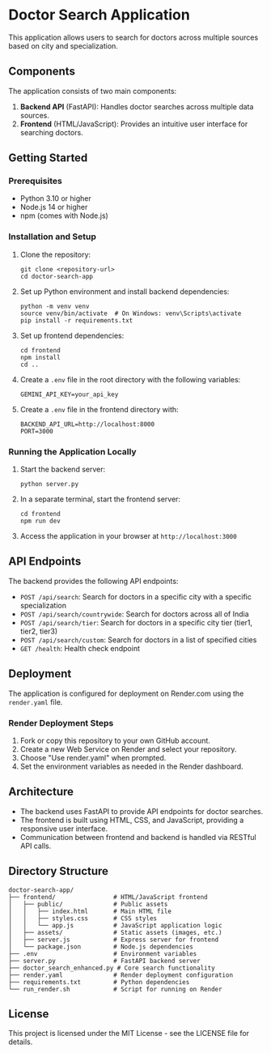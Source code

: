 # Doctor Search Application

This application allows users to search for doctors across multiple sources based on city and specialization.

## Components

The application consists of two main components:

1. **Backend API** (FastAPI): Handles doctor searches across multiple data sources.
2. **Frontend** (HTML/JavaScript): Provides an intuitive user interface for searching doctors.

## Getting Started

### Prerequisites

- Python 3.10 or higher
- Node.js 14 or higher
- npm (comes with Node.js)

### Installation and Setup

1. Clone the repository:
   ```
   git clone <repository-url>
   cd doctor-search-app
   ```

2. Set up Python environment and install backend dependencies:
   ```
   python -m venv venv
   source venv/bin/activate  # On Windows: venv\Scripts\activate
   pip install -r requirements.txt
   ```

3. Set up frontend dependencies:
   ```
   cd frontend
   npm install
   cd ..
   ```

4. Create a `.env` file in the root directory with the following variables:
   ```
   GEMINI_API_KEY=your_api_key
   ```

5. Create a `.env` file in the frontend directory with:
   ```
   BACKEND_API_URL=http://localhost:8000
   PORT=3000
   ```

### Running the Application Locally

1. Start the backend server:
   ```
   python server.py
   ```

2. In a separate terminal, start the frontend server:
   ```
   cd frontend
   npm run dev
   ```

3. Access the application in your browser at `http://localhost:3000`

## API Endpoints

The backend provides the following API endpoints:

- `POST /api/search`: Search for doctors in a specific city with a specific specialization
- `POST /api/search/countrywide`: Search for doctors across all of India
- `POST /api/search/tier`: Search for doctors in a specific city tier (tier1, tier2, tier3)
- `POST /api/search/custom`: Search for doctors in a list of specified cities
- `GET /health`: Health check endpoint

## Deployment

The application is configured for deployment on Render.com using the `render.yaml` file.

### Render Deployment Steps

1. Fork or copy this repository to your own GitHub account.
2. Create a new Web Service on Render and select your repository.
3. Choose "Use render.yaml" when prompted.
4. Set the environment variables as needed in the Render dashboard.

## Architecture

- The backend uses FastAPI to provide API endpoints for doctor searches.
- The frontend is built using HTML, CSS, and JavaScript, providing a responsive user interface.
- Communication between frontend and backend is handled via RESTful API calls.

## Directory Structure

```
doctor-search-app/
├── frontend/                # HTML/JavaScript frontend
│   ├── public/              # Public assets
│   │   ├── index.html       # Main HTML file
│   │   ├── styles.css       # CSS styles
│   │   └── app.js           # JavaScript application logic
│   ├── assets/              # Static assets (images, etc.)
│   ├── server.js            # Express server for frontend
│   └── package.json         # Node.js dependencies
├── .env                     # Environment variables
├── server.py                # FastAPI backend server
├── doctor_search_enhanced.py # Core search functionality
├── render.yaml              # Render deployment configuration
├── requirements.txt         # Python dependencies
└── run_render.sh            # Script for running on Render
```

## License

This project is licensed under the MIT License - see the LICENSE file for details. 